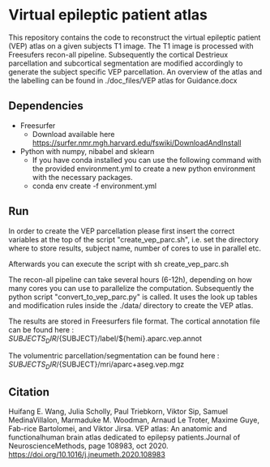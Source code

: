 # Virtual epileptic patient atlas 

This repository contains the code to reconstruct the virtual epileptic patient (VEP) atlas on a given subjects T1 image. 
The T1 image is processed with Freesufers recon-all pipeline. 
Subsequently the cortical Destrieux parcellation and subcortical segmentation are modified accordingly to generate the subject specific VEP parcellation.
An overview of the atlas and the labelling can be found in 
./doc_files/VEP atlas for Guidance.docx

## Dependencies
* Freesurfer 
	* Download available here https://surfer.nmr.mgh.harvard.edu/fswiki/DownloadAndInstall
* Python with numpy, nibabel and sklearn 
	* If you have conda installed you can use the following command with the provided environment.yml to create a new python environment with the necessary packages.
	* conda env create -f environment.yml
	


## Run 

In order to create the VEP parcellation please first insert the correct variables at the top of the script "create_vep_parc.sh", i.e. set the directory where to store results, subject name, number of cores to use in parallel etc.

Afterwards you can execute the script with 
sh create_vep_parc.sh

The recon-all pipeline can take several hours (6-12h), depending on how many cores you can use to parallelize the computation. 
Subsequently the python script "convert_to_vep_parc.py" is called. 
It uses the look up tables and modification rules inside the ./data/ directory to create the VEP atlas. 

The results are stored in Freesurfers file format.
The cortical annotation file can be found here :
${SUBJECTS_DIR}/${SUBJECT}/label/${hemi}.aparc.vep.annot

The volumentric parcellation/segmentation can be found here :
${SUBJECTS_DIR}/${SUBJECT}/mri/aparc+aseg.vep.mgz

## Citation
Huifang E. Wang, Julia Scholly, Paul Triebkorn, Viktor Sip, Samuel MedinaVillalon, Marmaduke M. Woodman, Arnaud Le Troter, Maxime Guye, Fab-rice Bartolomei, and Viktor Jirsa.  VEP atlas:  An anatomic and functionalhuman brain atlas dedicated to epilepsy patients.Journal of NeuroscienceMethods, page 108983, oct 2020.
https://doi.org/10.1016/j.jneumeth.2020.108983
